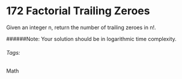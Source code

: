 # 172 Factorial Trailing Zeroes

Given an integer n, return the number of trailing zeroes in n!.

######Note: 
Your solution should be in logarithmic time complexity. 

###### Tags:
Math